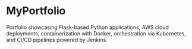 # MyPortfolio
Portfolio showcasing Flask-based Python applications, AWS cloud deployments, containerization with Docker, orchestration via Kubernetes, and CI/CD pipelines powered by Jenkins.
